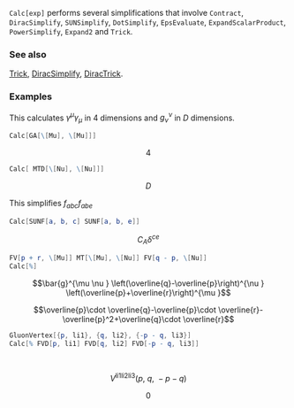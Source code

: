`Calc[exp]`  performs several simplifications that involve `Contract`, `DiracSimplify`, `SUNSimplify`, `DotSimplify`, `EpsEvaluate`, `ExpandScalarProduct`, `PowerSimplify`, `Expand2` and `Trick`.

### See also

[Trick](Trick), [DiracSimplify](DiracSimplify), [DiracTrick](DiracTrick).

### Examples

This calculates $\gamma ^{\mu} \gamma _{\mu}$ in $4$ dimensions and $g_{\nu }^{\nu}$ in $D$ dimensions.

```mathematica
Calc[GA[\[Mu], \[Mu]]]
```

$$4$$

```mathematica
Calc[ MTD[\[Nu], \[Nu]]]
```

$$D$$

This simplifies $f_{abc} f_{abe}$

```mathematica
Calc[SUNF[a, b, c] SUNF[a, b, e]]
```

$$C_A \delta ^{ce}$$

```mathematica
FV[p + r, \[Mu]] MT[\[Mu], \[Nu]] FV[q - p, \[Nu]]
Calc[%]
```

$$\bar{g}^{\mu \nu } \left(\overline{q}-\overline{p}\right)^{\nu } \left(\overline{p}+\overline{r}\right)^{\mu }$$

$$\overline{p}\cdot \overline{q}-\overline{p}\cdot \overline{r}-\overline{p}^2+\overline{q}\cdot \overline{r}$$

```mathematica
GluonVertex[{p, li1}, {q, li2}, {-p - q, li3}]
Calc[% FVD[p, li1] FVD[q, li2] FVD[-p - q, li3]] 
  
 

```

$$V^{\text{li1}\text{li2}\text{li3}}(p\text{, }q\text{, }-p-q)$$

$$0$$